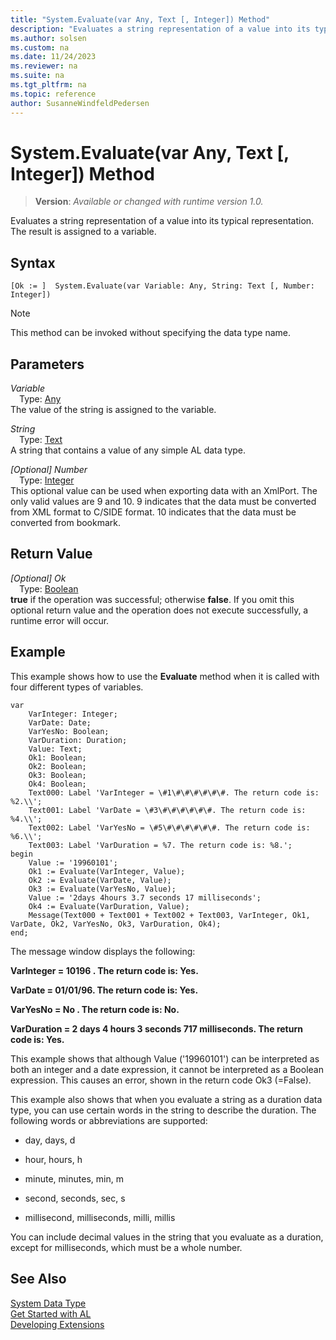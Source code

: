 ```yaml
---
title: "System.Evaluate(var Any, Text [, Integer]) Method"
description: "Evaluates a string representation of a value into its typical representation."
ms.author: solsen
ms.custom: na
ms.date: 11/24/2023
ms.reviewer: na
ms.suite: na
ms.tgt_pltfrm: na
ms.topic: reference
author: SusanneWindfeldPedersen
---
```

[//]: # (START>DO_NOT_EDIT)
[//]: # (IMPORTANT:Do not edit any of the content between here and the END>DO_NOT_EDIT.)
[//]: # (Any modifications should be made in the .xml files in the ModernDev repo.)
# System.Evaluate(var Any, Text [, Integer]) Method
> **Version**: _Available or changed with runtime version 1.0._

Evaluates a string representation of a value into its typical representation. The result is assigned to a variable.


## Syntax
```AL
[Ok := ]  System.Evaluate(var Variable: Any, String: Text [, Number: Integer])
```
> [!NOTE]
> This method can be invoked without specifying the data type name.
## Parameters
*Variable*  
&emsp;Type: [Any](../any/any-data-type.md)  
The value of the string is assigned to the variable.  

*String*  
&emsp;Type: [Text](../text/text-data-type.md)  
A string that contains a value of any simple AL data type.  

*[Optional] Number*  
&emsp;Type: [Integer](../integer/integer-data-type.md)  
This optional value can be used when exporting data with an XmlPort. The only valid values are 9 and 10. 9 indicates that the data must be converted from XML format to C/SIDE format. 10 indicates that the data must be converted from bookmark.  


## Return Value
*[Optional] Ok*  
&emsp;Type: [Boolean](../boolean/boolean-data-type.md)  
**true** if the operation was successful; otherwise **false**.   If you omit this optional return value and the operation does not execute successfully, a runtime error will occur.  


[//]: # (IMPORTANT: END>DO_NOT_EDIT)

## Example

This example shows how to use the **Evaluate** method when it is called with four different types of variables.  
    
```al
var
    VarInteger: Integer;  
    VarDate: Date;
    VarYesNo: Boolean;  
    VarDuration: Duration;  
    Value: Text;
    Ok1: Boolean;  
    Ok2: Boolean;  
    Ok3: Boolean;  
    Ok4: Boolean; 
    Text000: Label 'VarInteger = \#1\#\#\#\#\#\#. The return code is: %2.\\';
    Text001: Label 'VarDate = \#3\#\#\#\#\#\#. The return code is: %4.\\'; 
    Text002: Label 'VarYesNo = \#5\#\#\#\#\#\#. The return code is: %6.\\';  
    Text003: Label 'VarDuration = %7. The return code is: %8.';
begin
    Value := '19960101';  
    Ok1 := Evaluate(VarInteger, Value);  
    Ok2 := Evaluate(VarDate, Value);  
    Ok3 := Evaluate(VarYesNo, Value);  
    Value := '2days 4hours 3.7 seconds 17 milliseconds';  
    Ok4 := Evaluate(VarDuration, Value);  
    Message(Text000 + Text001 + Text002 + Text003, VarInteger, Ok1, VarDate, Ok2, VarYesNo, Ok3, VarDuration, Ok4); 
end; 
```  
  
The message window displays the following:  
  
**VarInteger = 10196   . The return code is: Yes.**  
  
**VarDate = 01/01/96. The return code is: Yes.**  
  
**VarYesNo = No      . The return code is: No.**  
  
**VarDuration = 2 days 4 hours 3 seconds 717 milliseconds. The return code is: Yes.**  
  
This example shows that although Value \('19960101'\) can be interpreted as both an integer and a date expression, it cannot be interpreted as a Boolean expression. This causes an error, shown in the return code Ok3 \(=False\).  
  
This example also shows that when you evaluate a string as a duration data type, you can use certain words in the string to describe the duration. The following words or abbreviations are supported:  
  
- day, days, d  
  
- hour, hours, h  
  
- minute, minutes, min, m  
  
- second, seconds, sec, s  
  
- millisecond, milliseconds, milli, millis  
  
You can include decimal values in the string that you evaluate as a duration, except for milliseconds, which must be a whole number.  

## See Also

[System Data Type](system-data-type.md)  
[Get Started with AL](../../devenv-get-started.md)  
[Developing Extensions](../../devenv-dev-overview.md)